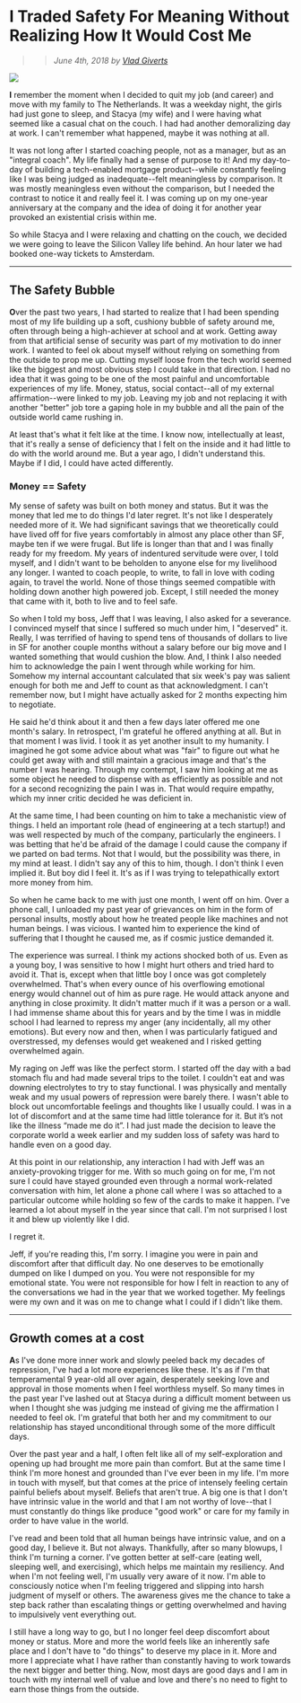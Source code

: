 # I Traded Safety For Meaning Without Realizing How It Would Cost Me
>> _June 4th, 2018 by [Vlad Giverts](/purposeful-leadership-coaching)_

![](https://d235962hz41e70.cloudfront.net/bubble.jpeg)

<b>I</b> remember the moment when I decided to quit my job (and career) and move with my family to The Netherlands. It was a weekday night, the girls had just gone to sleep, and Stacya (my wife) and I were having what seemed like a casual chat on the couch. I had had another demoralizing day at work. I can't remember what happened, maybe it was nothing at all.

It was not long after I started coaching people, not as a manager, but as an "integral coach". My life finally had a sense of purpose to it! And my day-to-day of building a tech-enabled mortgage product--while constantly feeling like I was being judged as inadequate--felt meaningless by comparison. It was mostly meaningless even without the comparison, but I needed the contrast to notice it and really feel it. I was coming up on my one-year anniversary at the company and the idea of doing it for another year provoked an existential crisis within me. 

So while Stacya and I were relaxing and chatting on the couch, we decided we were going to leave the Silicon Valley life behind. An hour later we had booked one-way tickets to Amsterdam. 

---

## The Safety Bubble

<b>O</b>ver the past two years, I had started to realize that I had been spending most of my life building up a soft, cushiony bubble of safety around me, often through being a high-achiever at school and at work. Getting away from that artificial sense of security was part of my motivation to do inner work. I wanted to feel ok about myself without relying on something from the outside to prop me up. Cutting myself loose from the tech world seemed like the biggest and most obvious step I could take in that direction. I had no idea that it was going to be one of the most painful and uncomfortable experiences of my life. Money, status, social contact--all of my external affirmation--were linked to my job. Leaving my job and not replacing it with another "better" job tore a gaping hole in my bubble and all the pain of the outside world came rushing in. 

At least that's what it felt like at the time. I know now, intellectually at least, that it's really a sense of deficiency that I felt on the inside and it had little to do with the world around me. But a year ago, I didn't understand this. Maybe if I did, I could have acted differently.


### Money == Safety

My sense of safety was built on both money and status. But it was the money that led me to do things I'd later regret. It's not like I desperately needed more of it. We had significant savings that we theoretically could have lived off for five years comfortably in almost any place other than SF, maybe ten if we were frugal. But life is longer than that and I was finally ready for my freedom. My years of indentured servitude were over, I told myself, and I didn't want to be beholden to anyone else for my livelihood any longer. I wanted to coach people, to write, to fall in love with coding again, to travel the world. None of those things seemed compatible with holding down another high powered job. Except, I still needed the money that came with it, both to live and to feel safe.

So when I told my boss, Jeff that I was leaving, I also asked for a severance. I convinced myself that since I suffered so much under him, I "deserved" it. Really, I was terrified of having to spend tens of thousands of dollars to live in SF for another couple months without a salary before our big move and I wanted something that would cushion the blow. And, I think I also needed him to acknowledge the pain I went through while working for him. Somehow my internal accountant calculated that six week's pay was salient enough for both me and Jeff to count as that acknowledgment. I can't remember now, but I might have actually asked for 2 months expecting him to negotiate.

He said he'd think about it and then a few days later offered me one month's salary. In retrospect, I'm grateful he offered anything at all. But in that moment I was livid. I took it as yet another insult to my humanity. I imagined he got some advice about what was "fair" to figure out what he could get away with and still maintain a gracious image and that's the number I was hearing. Through my contempt, I saw him looking at me as some object he needed to dispense with as efficiently as possible and not for a second recognizing the pain I was in. That would require empathy, which my inner critic decided he was deficient in. 

At the same time, I had been counting on him to take a mechanistic view of things. I held an important role (head of engineering at a tech startup!) and was well respected by much of the company, particularly the engineers. I was betting that he'd be afraid of the damage I could cause the company if we parted on bad terms. Not that I would, but the possibility was there, in my mind at least. I didn't say any of this to him, though. I don't think I even implied it. But boy did I feel it. It's as if I was trying to telepathically extort more money from him.

So when he came back to me with just one month, I went off on him. Over a phone call, I unloaded my past year of grievances on him in the form of personal insults, mostly about how he treated people like machines and not human beings. I was vicious. I wanted him to experience the kind of suffering that I thought he caused me, as if cosmic justice demanded it.

The experience was surreal. I think my actions shocked both of us. Even as a young boy, I was sensitive to how I might hurt others and tried hard to avoid it. That is, except when that little boy I once was got completely overwhelmed. That's when every ounce of his overflowing emotional energy would channel out of him as pure rage. He would attack anyone and anything in close proximity. It didn't matter much if it was a person or a wall. I had immense shame about this for years and by the time I was in middle school I had learned to repress my anger (any incidentally, all my other emotions). But every now and then, when I was particularly fatigued and overstressed, my defenses would get weakened and I risked getting overwhelmed again.

My raging on Jeff was like the perfect storm. I started off the day with a bad stomach flu and had made several trips to the toilet. I couldn't eat and was downing electrolytes to try to stay functional. I was physically and mentally weak and my usual powers of repression were barely there. I wasn't able to block out uncomfortable feelings and thoughts like I usually could. I was in a lot of discomfort and at the same time had little tolerance for it. But it’s not like the illness “made me do it”. I had just made the decision to leave the corporate world a week earlier and my sudden loss of safety was hard to handle even on a good day.

At this point in our relationship, any interaction I had with Jeff was an anxiety-provoking trigger for me. With so much going on for me, I'm not sure I could have stayed grounded even through a normal work-related conversation with him, let alone a phone call where I was so attached to a particular outcome while holding so few of the cards to make it happen. I've learned a lot about myself in the year since that call. I'm not surprised I lost it and blew up violently like I did. 

I regret it.

Jeff, if you're reading this, I'm sorry. I imagine you were in pain and discomfort after that difficult day. No one deserves to be emotionally dumped on like I dumped on you. You were not responsible for my emotional state. You were not responsible for how I felt in reaction to any of the conversations we had in the year that we worked together. My feelings were my own and it was on me to change what I could if I didn't like them. 

---

## Growth comes at a cost

<b>A</b>s I've done more inner work and slowly peeled back my decades of repression, I've had a lot more experiences like these. It's as if I'm that temperamental 9 year-old all over again, desperately seeking love and approval in those moments when I feel worthless myself. So many times in the past year I've lashed out at Stacya during a difficult moment between us when I thought she was judging me instead of giving me the affirmation I needed to feel ok. I'm grateful that both her and my commitment to our relationship has stayed unconditional through some of the more difficult days.

Over the past year and a half, I often felt like all of my self-exploration and opening up had brought me more pain than comfort. But at the same time I think I'm more honest and grounded than I've ever been in my life. I'm more in touch with myself, but that comes at the price of intensely feeling certain painful beliefs about myself. Beliefs that aren't true. A big one is that I don't have intrinsic value in the world and that I am not worthy of love--that I must constantly do things like produce "good work" or care for my family in order to have value in the world. 

I've read and been told that all human beings have intrinsic value, and on a good day, I believe it. But not always. Thankfully, after so many blowups, I think I'm turning a corner. I've gotten better at self-care (eating well, sleeping well, and exercising), which helps me maintain my resiliency. And when I'm not feeling well, I'm usually very aware of it now. I'm able to consciously notice when I'm feeling triggered and slipping into harsh judgment of myself or others. The awareness gives me the chance to take a step back rather than escalating things or getting overwhelmed and having to impulsively vent everything out.

I still have a long way to go, but I no longer feel deep discomfort about money or status. More and more the world feels like an inherently safe place and I don't have to "do things" to deserve my place in it. More and more I appreciate what I have rather than constantly having to work towards the next bigger and better thing. Now, most days are good days and I am in touch with my internal well of value and love and there's no need to fight to earn those things from the outside.